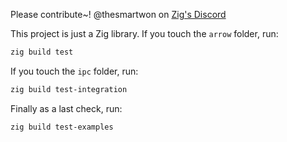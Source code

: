 Please contribute~! @thesmartwon on [Zig's Discord](https://discord.com/invite/zig)

This project is just a Zig library. If you touch the `arrow` folder, run:

```sh
zig build test
```

If you touch the `ipc` folder, run:

```sh
zig build test-integration
```

Finally as a last check, run:

```sh
zig build test-examples
```

